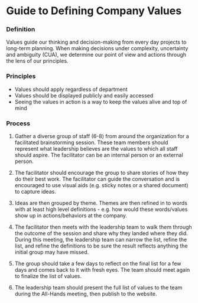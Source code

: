 # Guide to Defining Company Values

### Definition

Values guide our thinking and decision-making from every day projects to long-term planning. When making decisions under complexity, uncertainty and ambiguity (CUA), we determine our point of view and actions through the lens of our principles.

### Principles

- Values should apply regardless of department
- Values should be displayed publicly and easily accessed
- Seeing the values in action is a way to keep the values alive and top of mind

### Process

1. Gather a diverse group of staff (6-8) from around the organization for a facilitated brainstorming session. These team members should represent what leadership believes are the values to which all staff should aspire. The facilitator can be an internal person or an external person. 

2. The facilitator should encourage the group to share stories of how they do their best work. The facilitator can guide the conversation and is encouraged to use visual aids (e.g. sticky notes or a shared document) to capture ideas.

3. Ideas are then grouped by theme. Themes are then refined in to words with at least high level definitions - e.g. how would these words/values show up in actions/behaviors at the company.

4. The facilitator then meets with the leadership team to walk them through the outcome of the session and share why they landed where they did. During this meeting, the leadership team can narrow the list, refine the list, and refine the definitions to be sure the result reflects anything the initial group may have missed. 

5. The group should take a few days to reflect on the final list for a few days and comes back to it with fresh eyes. The team should meet again to finalize the list of values.

6. The leadership team should present the full list of values to the team during the All-Hands meeting, then publish to the website.

